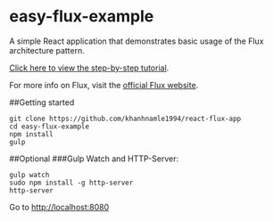 # easy-flux-example
A simple React application that demonstrates basic usage of the Flux architecture pattern.

[Click here to view the step-by-step tutorial]( http://tonyspiro.com/building-a-simple-react-application-using-the-flux-pattern/).

For more info on Flux, visit the [official Flux website](https://facebook.github.io/flux/).


##Getting started
```
git clone https://github.com/khanhnamle1994/react-flux-app
cd easy-flux-example
npm install
gulp
```

##Optional
###Gulp Watch and HTTP-Server:
```
gulp watch
sudo npm install -g http-server
http-server
```

Go to [http://localhost:8080](http://localhost:8080)

